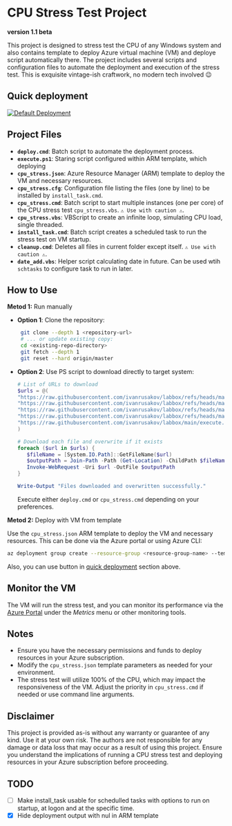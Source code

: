 # CPU Stress Test Project
**version 1.1 beta**

This project is designed to stress test the CPU of any Windows system and also contains template to deploy  Azure virtual machine (VM) and deploye script automatically there. The project includes several scripts and configuration files to automate the deployment and execution of the stress test. This is exquisite vintage-ish craftwork, no modern tech involved 😉

## Quick deployment

[![Default Deployment](https://aka.ms/deploytoazurebutton)](https://portal.azure.com/#create/Microsoft.Template/uri/https%3A%2F%2Fraw.githubusercontent.com%2Fivanrusakov%2Flabbox%2Fmain%2Fcpu_stress.json)

## Project Files
- **`deploy.cmd`**: Batch script to automate the deployment process.
- **`execute.ps1`**: Staring script configured within ARM template, which deploying 
- **`cpu_stress.json`**: Azure Resource Manager (ARM) template to deploy the VM and necessary resources.
- **`cpu_stress.cfg`**: Configuration file listing the files (one by line) to be installed by `install_task.cmd`.
- **`cpu_stress.cmd`**: Batch script to start multiple instances (one per core) of the CPU stress test `cpu_stress.vbs`. `⚠️ Use with caution ⚠️`.
- **`cpu_stress.vbs`**: VBScript to create an infinite loop, simulating CPU load, single threaded.
- **`install_task.cmd`**: Batch script creates a scheduled task to run the stress test on VM startup.
- **`cleanup.cmd`**: Deletes all files in current folder except itself.  `⚠️ Use with caution ⚠️`.
- **`date_add.vbs`**: Helper script calculating date in future. Can be used wtih `schtasks` to configure task to run in later.

## How to Use
**Metod 1:** Run manually
- **Option 1**: Clone the repository:
  
   ```sh
    git clone --depth 1 <repository-url>
    # ... or update existing copy:
    cd <existing-repo-directory>
    git fetch --depth 1
    git reset --hard origin/master
   ```
- **Option 2**: Use PS script to download directly to target system:

   ``` powershell 
   # List of URLs to download
   $urls = @(
   "https://raw.githubusercontent.com/ivanrusakov/labbox/refs/heads/main/cpu_stress.cmd",      "https://raw.githubusercontent.com/ivanrusakov/labbox/refs/heads/main/cpu_stress.vbs",      "https://raw.githubusercontent.com/ivanrusakov/labbox/refs/heads/main/cpu_stress.cfg",      "https://raw.githubusercontent.com/ivanrusakov/labbox/refs/heads/main/install_task.cmd",
   "https://raw.githubusercontent.com/ivanrusakov/labbox/refs/heads/main/deploy.cmd",
   "https://raw.githubusercontent.com/ivanrusakov/labbox/refs/heads/main/cleanup.cmd",
   "https://raw.githubusercontent.com/ivanrusakov/labbox/refs/heads/main/date_add.vbs",
   "https://raw.githubusercontent.com/ivanrusakov/labbox/main/execute.ps1"
   )

   # Download each file and overwrite if it exists
   foreach ($url in $urls) {
      $fileName = [System.IO.Path]::GetFileName($url)
      $outputPath = Join-Path -Path (Get-Location) -ChildPath $fileName
      Invoke-WebRequest -Uri $url -OutFile $outputPath
   }

   Write-Output "Files downloaded and overwritten successfully."
   ```
   Execute either `deploy.cmd` or `cpu_stress.cmd` depending on your preferences.

**Metod 2:** Deploy with VM from template

   Use the `cpu_stress.json` ARM template to deploy the VM and necessary resources. This can be done via the Azure portal or using Azure CLI:
   ```sh
   az deployment group create --resource-group <resource-group-name> --template-file cpu_stress.json
   ```
Also, you can use button in [quick deployment](#quick-deployment) section above.

## Monitor the VM
The VM will run the stress test, and you can monitor its performance via the [Azure Portal](https://portal.azure.com/) under the *Metrics* menu or other monitoring tools.

## Notes
- Ensure you have the necessary permissions and funds to deploy resources in your Azure subscription.
- Modify the `cpu_stress.json` template parameters as needed for your environment.
- The stress test will utilize 100% of the CPU, which may impact the responsiveness of the VM. Adjust the priority in `cpu_stress.cmd` if needed or use command line arguments.

## Disclaimer
This project is provided as-is without any warranty or guarantee of any kind. Use it at your own risk. The authors are not responsible for any damage or data loss that may occur as a result of using this project. Ensure you understand the implications of running a CPU stress test and deploying resources in your Azure subscription before proceeding.

## TODO
- [ ] Make install_task usable for schedulled tasks with options to run on startup, at logon and at the specific time.
- [x] Hide deployment output with nul in ARM template